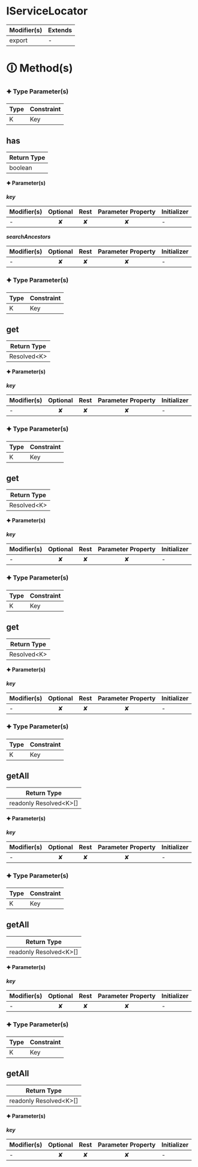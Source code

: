 # IServiceLocator

| Modifier(s)                            | Extends                                    |
|----------------------------------------|--------------------------------------------|
| export | - |

# &#128712; Method(s)

### &#128966; Type Parameter(s)

| Type | Constraint |
| ---- | ---------- |
| K    | Key        |

## has

| Return Type                       |
|-----------------------------------|
| boolean |

**&#128966; Parameter(s)**

_**key**_

| Modifier(s)                              | Optional                           | Rest                          | Parameter Property                          | Initializer                       |
|------------------------------------------|:----------------------------------:|:-----------------------------:|:-------------------------------------------:|-----------------------------------|
| - | ✘  | ✘ | ✘ | - |

_**searchAncestors**_

| Modifier(s)                              | Optional                           | Rest                          | Parameter Property                          | Initializer                       |
|------------------------------------------|:----------------------------------:|:-----------------------------:|:-------------------------------------------:|-----------------------------------|
| - | ✘  | ✘ | ✘ | - |

### &#128966; Type Parameter(s)

| Type | Constraint |
| ---- | ---------- |
| K    | Key        |

## get

| Return Type                       |
|-----------------------------------|
| Resolved&lt;K&gt; |

**&#128966; Parameter(s)**

_**key**_

| Modifier(s)                              | Optional                           | Rest                          | Parameter Property                          | Initializer                       |
|------------------------------------------|:----------------------------------:|:-----------------------------:|:-------------------------------------------:|-----------------------------------|
| - | ✘  | ✘ | ✘ | - |

### &#128966; Type Parameter(s)

| Type | Constraint |
| ---- | ---------- |
| K    | Key        |

## get

| Return Type                       |
|-----------------------------------|
| Resolved&lt;K&gt; |

**&#128966; Parameter(s)**

_**key**_

| Modifier(s)                              | Optional                           | Rest                          | Parameter Property                          | Initializer                       |
|------------------------------------------|:----------------------------------:|:-----------------------------:|:-------------------------------------------:|-----------------------------------|
| - | ✘  | ✘ | ✘ | - |

### &#128966; Type Parameter(s)

| Type | Constraint |
| ---- | ---------- |
| K    | Key        |

## get

| Return Type                       |
|-----------------------------------|
| Resolved&lt;K&gt; |

**&#128966; Parameter(s)**

_**key**_

| Modifier(s)                              | Optional                           | Rest                          | Parameter Property                          | Initializer                       |
|------------------------------------------|:----------------------------------:|:-----------------------------:|:-------------------------------------------:|-----------------------------------|
| - | ✘  | ✘ | ✘ | - |

### &#128966; Type Parameter(s)

| Type | Constraint |
| ---- | ---------- |
| K    | Key        |

## getAll

| Return Type                       |
|-----------------------------------|
| readonly Resolved&lt;K&gt;[] |

**&#128966; Parameter(s)**

_**key**_

| Modifier(s)                              | Optional                           | Rest                          | Parameter Property                          | Initializer                       |
|------------------------------------------|:----------------------------------:|:-----------------------------:|:-------------------------------------------:|-----------------------------------|
| - | ✘  | ✘ | ✘ | - |

### &#128966; Type Parameter(s)

| Type | Constraint |
| ---- | ---------- |
| K    | Key        |

## getAll

| Return Type                       |
|-----------------------------------|
| readonly Resolved&lt;K&gt;[] |

**&#128966; Parameter(s)**

_**key**_

| Modifier(s)                              | Optional                           | Rest                          | Parameter Property                          | Initializer                       |
|------------------------------------------|:----------------------------------:|:-----------------------------:|:-------------------------------------------:|-----------------------------------|
| - | ✘  | ✘ | ✘ | - |

### &#128966; Type Parameter(s)

| Type | Constraint |
| ---- | ---------- |
| K    | Key        |

## getAll

| Return Type                       |
|-----------------------------------|
| readonly Resolved&lt;K&gt;[] |

**&#128966; Parameter(s)**

_**key**_

| Modifier(s)                              | Optional                           | Rest                          | Parameter Property                          | Initializer                       |
|------------------------------------------|:----------------------------------:|:-----------------------------:|:-------------------------------------------:|-----------------------------------|
| - | ✘  | ✘ | ✘ | - |